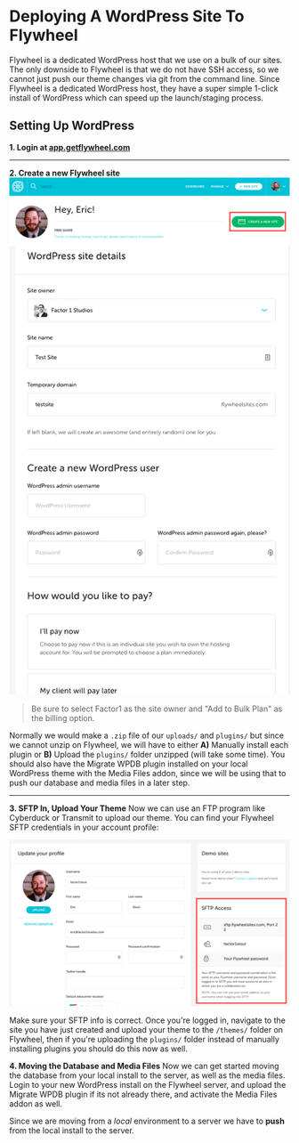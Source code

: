 # Deploying A WordPress Site To Flywheel 
Flywheel is a dedicated WordPress host that we use on a bulk of our sites. The only downside to Flywheel is that we do not have SSH access, so we cannot just push our theme changes via git from the command line. Since Flywheel is a dedicated WordPress host, they have a super simple 1-click install of WordPress which can speed up the launch/staging process.

## Setting Up WordPress
**1. Login at [app.getflywheel.com](http://app.getflywheel.com)**

---

**2. Create a new Flywheel site**
   ![Flywheel Screenshot](https://github.com/factor1/developer-resources/raw/master/flywheel/flywheel-newsite.png)
   ![Flywheel Screenshot 2](https://github.com/factor1/developer-resources/raw/master/flywheel/flywheelsetup.png)
   
> Be sure to select Factor1 as the site owner and "Add to Bulk Plan" as the billing option.

Normally we would make a `.zip` file of our `uploads/` and `plugins/` but since we cannot unzip on Flywheel, we will have to either **A)** Manually install each plugin or **B)** Upload the `plugins/` folder unzipped (will take some time). You should also have the Migrate WPDB plugin installed on your local WordPress theme with the Media Files addon, since we will be using that to push our database and media files in a later step. 

---

**3. SFTP In, Upload Your Theme**
Now we can use an FTP program like Cyberduck or Transmit to upload our theme. You can find your Flywheel SFTP credentials in your account profile:

![Flywheel Profile Screenshot](https://github.com/factor1/developer-resources/raw/master/flywheel/profile.png)

Make sure your SFTP info is correct. Once you're logged in, navigate to the site you have just created and upload your theme to the `/themes/` folder on Flywheel, then if you're uploading the `plugins/` folder instead of manually installing plugins you should do this now as well. 

**4. Moving the Database and Media Files**
Now we can get started moving the database from your local install to the server, as well as the media files. Login to your new WordPress install on the Flywheel server, and upload the Migrate WPDB plugin if its not already there, and activate the Media Files addon as well. 

Since we are moving from a _local_ environment to a server we have to **push** from the local install to the server. 

